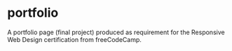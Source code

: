 # portfolio
A portfolio page (final project) produced as requirement for the Responsive Web Design certification from freeCodeCamp.
